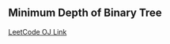 Minimum Depth of Binary Tree
---
[LeetCode OJ Link](https://leetcode.com/problems/minimum-depth-of-binary-tree/)